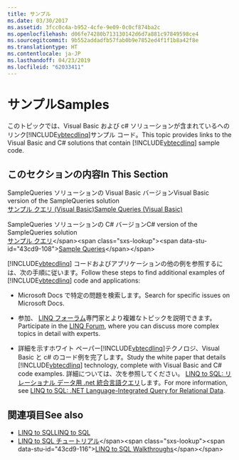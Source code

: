```yaml
---
title: サンプル
ms.date: 03/30/2017
ms.assetid: 3fcc0c4a-b952-4cfe-9e09-0c0cf874ba2c
ms.openlocfilehash: d06fe74280b713130142d6d7a881c97849598ce4
ms.sourcegitcommit: 9b552addadfb57fab0b9e7852ed4f1f1b8a42f8e
ms.translationtype: HT
ms.contentlocale: ja-JP
ms.lasthandoff: 04/23/2019
ms.locfileid: "62033411"
---
```

# <a name="samples"></a><span data-ttu-id="43cd9-102">サンプル</span><span class="sxs-lookup"><span data-stu-id="43cd9-102">Samples</span></span>
<span data-ttu-id="43cd9-103">このトピックでは、Visual Basic および c# ソリューションが含まれているへのリンク[!INCLUDE[vbtecdlinq](../../../../../../includes/vbtecdlinq-md.md)]サンプル コード。</span><span class="sxs-lookup"><span data-stu-id="43cd9-103">This topic provides links to the Visual Basic and C# solutions that contain [!INCLUDE[vbtecdlinq](../../../../../../includes/vbtecdlinq-md.md)] sample code.</span></span>  
  
## <a name="in-this-section"></a><span data-ttu-id="43cd9-104">このセクションの内容</span><span class="sxs-lookup"><span data-stu-id="43cd9-104">In This Section</span></span>  
 <span data-ttu-id="43cd9-105">SampleQueries ソリューションの Visual Basic バージョン</span><span class="sxs-lookup"><span data-stu-id="43cd9-105">Visual Basic version of the SampleQueries solution</span></span>  
 [<span data-ttu-id="43cd9-106">サンプル クエリ (Visual Basic)</span><span class="sxs-lookup"><span data-stu-id="43cd9-106">Sample Queries (Visual Basic)</span></span>](~/docs/visual-basic/programming-guide/language-features/linq/introduction-to-linq.md)  
  
 <span data-ttu-id="43cd9-107">SampleQueries ソリューションの C# バージョン</span><span class="sxs-lookup"><span data-stu-id="43cd9-107">C# version of the SampleQueries solution</span></span>  
 <span data-ttu-id="43cd9-108">[サンプル クエリ](https://docs.microsoft.com/previous-versions/visualstudio/visual-studio-2008/bb397972(v=vs.90))</span><span class="sxs-lookup"><span data-stu-id="43cd9-108">[Sample Queries](https://docs.microsoft.com/previous-versions/visualstudio/visual-studio-2008/bb397972(v=vs.90))</span></span>  
  
 <span data-ttu-id="43cd9-109">[!INCLUDE[vbtecdlinq](../../../../../../includes/vbtecdlinq-md.md)] コードおよびアプリケーションの他の例を参照するには、次の手順に従います。</span><span class="sxs-lookup"><span data-stu-id="43cd9-109">Follow these steps to find additional examples of [!INCLUDE[vbtecdlinq](../../../../../../includes/vbtecdlinq-md.md)] code and applications:</span></span>  
  
- <span data-ttu-id="43cd9-110">Microsoft Docs で特定の問題を検索します。</span><span class="sxs-lookup"><span data-stu-id="43cd9-110">Search for specific issues on Microsoft Docs.</span></span>  
  
- <span data-ttu-id="43cd9-111">参加、 [LINQ フォーラム](https://go.microsoft.com/fwlink/?LinkId=76488)専門家とより複雑なトピックを説明できます。</span><span class="sxs-lookup"><span data-stu-id="43cd9-111">Participate in the [LINQ Forum](https://go.microsoft.com/fwlink/?LinkId=76488), where you can discuss more complex topics in detail with experts.</span></span>  
  
- <span data-ttu-id="43cd9-112">詳細を示すホワイト ペーパー[!INCLUDE[vbtecdlinq](../../../../../../includes/vbtecdlinq-md.md)]テクノロジ、Visual Basic と c# のコード例を完了します。</span><span class="sxs-lookup"><span data-stu-id="43cd9-112">Study the white paper that details [!INCLUDE[vbtecdlinq](../../../../../../includes/vbtecdlinq-md.md)] technology, complete with Visual Basic and C# code examples.</span></span> <span data-ttu-id="43cd9-113">詳細については、次を参照してください。 [LINQ to SQL: リレーショナル データ用 .net 統合言語クエリ](https://go.microsoft.com/fwlink/?LinkId=93205)します。</span><span class="sxs-lookup"><span data-stu-id="43cd9-113">For more information, see [LINQ to SQL: .NET Language-Integrated Query for Relational Data](https://go.microsoft.com/fwlink/?LinkId=93205).</span></span>  
  
## <a name="see-also"></a><span data-ttu-id="43cd9-114">関連項目</span><span class="sxs-lookup"><span data-stu-id="43cd9-114">See also</span></span>

- [<span data-ttu-id="43cd9-115">LINQ to SQL</span><span class="sxs-lookup"><span data-stu-id="43cd9-115">LINQ to SQL</span></span>](../../../../../../docs/framework/data/adonet/sql/linq/index.md)
- <span data-ttu-id="43cd9-116">[LINQ to SQL チュートリアル](https://docs.microsoft.com/previous-versions/visualstudio/visual-studio-2008/bb386295(v=vs.90))</span><span class="sxs-lookup"><span data-stu-id="43cd9-116">[LINQ to SQL Walkthroughs](https://docs.microsoft.com/previous-versions/visualstudio/visual-studio-2008/bb386295(v=vs.90))</span></span>
